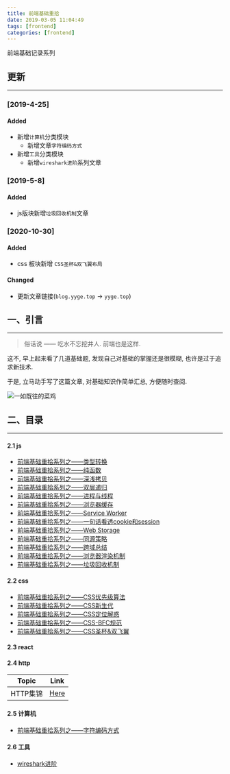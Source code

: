 ```yaml
---
title: 前端基础重拾
date: 2019-03-05 11:04:49
tags: [frontend]
categories: [frontend]
---
```


前端基础记录系列


<!-- more -->


## 更新

------

### [2019-4-25]

#### Added

- 新增`计算机`分类模块
  - 新增文章`字符编码方式`
- 新增`工具`分类模块
  - 新增`wireshark进阶`系列文章

### [2019-5-8]

#### Added

- js版块新增`垃圾回收机制`文章

### [2020-10-30]

#### Added

- css 板块新增 `CSS圣杯&双飞翼布局`

#### Changed

- 更新文章链接(`blog.yyge.top` -> `yyge.top`)

## 一、引言

------

> 俗话说 —— 吃水不忘挖井人. 前端也是这样.

这不, 早上起来看了几道基础题, 发现自己对基础的掌握还是很模糊, 也许是过于追求新技术.

于是, 立马动手写了这篇文章, 对基础知识作简单汇总, 方便随时查阅.

![一如既往的菜鸡](https://oos.blog.yyge.top/2019/3/5/%E5%89%8D%E7%AB%AF%E5%9F%BA%E7%A1%80%E9%87%8D%E6%8B%BE/images/1.jpg?imageView2/0/q/75|watermark/2/text/6Ziz5ZOl5bCP56uZ/font/5b6u6L2v6ZuF6buR/fontsize/440/fill/IzE4OTBGRg==/dissolve/100/gravity/SouthEast/dx/10/dy/10|imageslim)

## 二、目录

------

#### 2.1 js

- [前端基础重拾系列之——类型转换](https://yyge.top/blog/2019/03/05/%E5%89%8D%E7%AB%AF%E5%9F%BA%E7%A1%80%E9%87%8D%E6%8B%BE%E7%B3%BB%E5%88%97%E4%B9%8B%E2%80%94%E2%80%94%E7%B1%BB%E5%9E%8B%E8%BD%AC%E6%8D%A2/)
- [前端基础重拾系列之——纯函数](https://yyge.top/blog/2019/03/05/%E5%89%8D%E7%AB%AF%E5%9F%BA%E7%A1%80%E9%87%8D%E6%8B%BE%E7%B3%BB%E5%88%97%E4%B9%8B%E2%80%94%E2%80%94%E7%BA%AF%E5%87%BD%E6%95%B0/)
- [前端基础重拾系列之——深浅拷贝](https://yyge.top/blog/2019/03/05/%E5%89%8D%E7%AB%AF%E5%9F%BA%E7%A1%80%E9%87%8D%E6%8B%BE%E7%B3%BB%E5%88%97%E4%B9%8B%E2%80%94%E2%80%94%E6%B7%B1%E6%B5%85%E6%8B%B7%E8%B4%9D/)
- [前端基础重拾系列之——双层递归](https://yyge.top/blog/2019/03/05/%E5%89%8D%E7%AB%AF%E5%9F%BA%E7%A1%80%E9%87%8D%E6%8B%BE%E7%B3%BB%E5%88%97%E4%B9%8B%E2%80%94%E2%80%94%E5%8F%8C%E5%B1%82%E9%80%92%E5%BD%92/)
- [前端基础重拾系列之——进程与线程](https://yyge.top/blog/2019/03/06/%E5%89%8D%E7%AB%AF%E5%9F%BA%E7%A1%80%E9%87%8D%E6%8B%BE%E7%B3%BB%E5%88%97%E4%B9%8B%E2%80%94%E2%80%94%E8%BF%9B%E7%A8%8B%E4%B8%8E%E7%BA%BF%E7%A8%8B/)
- [前端基础重拾系列之——浏览器缓存](https://yyge.top/blog/2019/03/07/%E5%89%8D%E7%AB%AF%E5%9F%BA%E7%A1%80%E9%87%8D%E6%8B%BE%E7%B3%BB%E5%88%97%E4%B9%8B%E2%80%94%E2%80%94%E6%B5%8F%E8%A7%88%E5%99%A8%E7%BC%93%E5%AD%98/)
- [前端基础重拾系列之——Service Worker](https://yyge.top/blog/2019/03/07/%E5%89%8D%E7%AB%AF%E5%9F%BA%E7%A1%80%E9%87%8D%E6%8B%BE%E7%B3%BB%E5%88%97%E4%B9%8B%E2%80%94%E2%80%94Service-Worker/)
- [前端基础重拾系列之——一句话看透cookie和session](https://yyge.top/blog/2019/03/07/%E5%89%8D%E7%AB%AF%E5%9F%BA%E7%A1%80%E9%87%8D%E6%8B%BE%E7%B3%BB%E5%88%97%E4%B9%8B%E2%80%94%E2%80%94%E4%B8%80%E5%8F%A5%E8%AF%9D%E7%9C%8B%E9%80%8Fcookie%E5%92%8Csession/)
- [前端基础重拾系列之——Web Storage](https://yyge.top/blog/2019/03/07/%E5%89%8D%E7%AB%AF%E5%9F%BA%E7%A1%80%E9%87%8D%E6%8B%BE%E7%B3%BB%E5%88%97%E4%B9%8B%E2%80%94%E2%80%94Web-Storage/)
- [前端基础重拾系列之——同源策略](https://yyge.top/blog/2019/03/08/%E5%89%8D%E7%AB%AF%E5%9F%BA%E7%A1%80%E9%87%8D%E6%8B%BE%E7%B3%BB%E5%88%97%E4%B9%8B%E2%80%94%E2%80%94%E5%90%8C%E6%BA%90%E7%AD%96%E7%95%A5/)
- [前端基础重拾系列之——跨域总结](https://yyge.top/blog/2019/03/08/%E5%89%8D%E7%AB%AF%E5%9F%BA%E7%A1%80%E9%87%8D%E6%8B%BE%E7%B3%BB%E5%88%97%E4%B9%8B%E2%80%94%E2%80%94%E8%B7%A8%E5%9F%9F%E6%80%BB%E7%BB%93/)
- [前端基础重拾系列之——浏览器渲染机制](https://yyge.top/blog/2019/03/19/%E5%89%8D%E7%AB%AF%E5%9F%BA%E7%A1%80%E9%87%8D%E6%8B%BE%E7%B3%BB%E5%88%97%E4%B9%8B%E2%80%94%E2%80%94%E6%B5%8F%E8%A7%88%E5%99%A8%E6%B8%B2%E6%9F%93%E6%9C%BA%E5%88%B6/)
- [前端基础重拾系列之——垃圾回收机制](https://yyge.top/blog/2019/05/08/%E5%89%8D%E7%AB%AF%E5%9F%BA%E7%A1%80%E9%87%8D%E6%8B%BE%E7%B3%BB%E5%88%97%E4%B9%8B%E2%80%94%E2%80%94%E5%9E%83%E5%9C%BE%E5%9B%9E%E6%94%B6%E6%9C%BA%E5%88%B6/)

#### 2.2 css

- [前端基础重拾系列之——CSS优先级算法](https://yyge.top/blog/2019/03/13/%E5%89%8D%E7%AB%AF%E5%9F%BA%E7%A1%80%E9%87%8D%E6%8B%BE%E7%B3%BB%E5%88%97%E4%B9%8B%E2%80%94%E2%80%94CSS%E4%BC%98%E5%85%88%E7%BA%A7%E7%AE%97%E6%B3%95/)
- [前端基础重拾系列之——CSS新生代](https://yyge.top/blog/2019/03/13/%E5%89%8D%E7%AB%AF%E5%9F%BA%E7%A1%80%E9%87%8D%E6%8B%BE%E7%B3%BB%E5%88%97%E4%B9%8B%E2%80%94%E2%80%94CSS%E6%96%B0%E7%94%9F%E4%BB%A3/)
- [前端基础重拾系列之——CSS定位解惑](https://yyge.top/blog/2019/03/13/%E5%89%8D%E7%AB%AF%E5%9F%BA%E7%A1%80%E9%87%8D%E6%8B%BE%E7%B3%BB%E5%88%97%E4%B9%8B%E2%80%94%E2%80%94CSS%E5%AE%9A%E4%BD%8D%E8%A7%A3%E6%83%91/)
- [前端基础重拾系列之——CSS-BFC规范](https://yyge.top/blog/2019/03/14/%E5%89%8D%E7%AB%AF%E5%9F%BA%E7%A1%80%E9%87%8D%E6%8B%BE%E7%B3%BB%E5%88%97%E4%B9%8B%E2%80%94%E2%80%94CSS-BFC%E8%A7%84%E8%8C%83/)
- [前端基础重拾系列之——CSS圣杯&双飞翼](https://yyge.top/blog/2020/10/29/%E5%89%8D%E7%AB%AF%E5%9F%BA%E7%A1%80%E9%87%8D%E6%8B%BE%E7%B3%BB%E5%88%97%E4%B9%8B%E2%80%94%E2%80%94CSS%E5%9C%A3%E6%9D%AF-%E5%8F%8C%E9%A3%9E%E7%BF%BC/)

#### 2.3 react

#### 2.4 http

| Topic    | Link                                                                  |
| -------- | --------------------------------------------------------------------- |
| HTTP集锦 | [Here](https://yyge.top/blog/2019/03/03/HTTP%E9%9B%86%E9%94%A6/) |

#### 2.5 计算机

- [前端基础重拾系列之——字符编码方式](https://yyge.top/blog/2019/04/25/%E5%89%8D%E7%AB%AF%E5%9F%BA%E7%A1%80%E9%87%8D%E6%8B%BE%E7%B3%BB%E5%88%97%E4%B9%8B%E2%80%94%E2%80%94%E5%AD%97%E7%AC%A6%E7%BC%96%E7%A0%81%E6%96%B9%E5%BC%8F/)

#### 2.6 工具

- [wireshark进阶](https://yyge.top/blog/2019/04/25/wireshark%E8%BF%9B%E9%98%B6/)